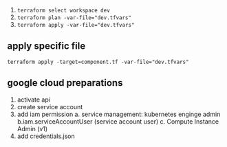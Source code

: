 1. `terraform select workspace dev`
2. `terraform plan -var-file="dev.tfvars"`
3. `terraform apply -var-file="dev.tfvars"`

## apply specific file

`terraform apply -target=component.tf -var-file="dev.tfvars"`

## google cloud preparations

1. activate api
2. create service account
3. add iam permission
   a. service management: kubernetes enginge admin  
   b.iam.serviceAccountUser (service account user)
   c. Compute Instance Admin (v1)
4. add credentials.json
